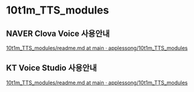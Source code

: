﻿# 10t1m_TTS_modules

## NAVER Clova Voice 사용안내
[10t1m_TTS_modules/readme.md at main · applessong/10t1m_TTS_modules](https://github.com/applessong/10t1m_TTS_modules/blob/main/Naver_tts_test/readme.md)


## KT Voice Studio 사용안내
[10t1m_TTS_modules/readme.md at main · applessong/10t1m_TTS_modules](https://github.com/applessong/10t1m_TTS_modules/blob/main/KT_tts_test/readme.md)

